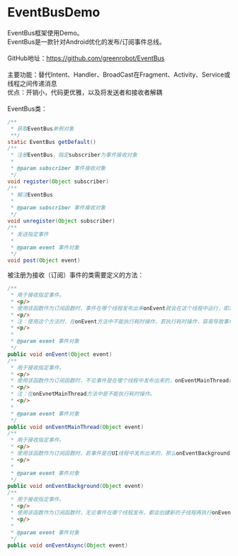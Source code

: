 EventBusDemo
========
EventBus框架使用Demo。<br/>
EventBus是一款针对Android优化的发布/订阅事件总线。<br/><br/>
GitHub地址：https://github.com/greenrobot/EventBus<br/><br/>
主要功能：替代Intent、Handler、BroadCast在Fragment、Activity、Service或线程之间传递消息<br/>
优点：开销小，代码更优雅，以及将发送者和接收者解耦<br/><br/>
EventBus类：
```java
/**
 * 获取EventBus单例对象
 **/
static EventBus getDefault()
/**
 * 注册EventBus，指定subscriber为事件接收对象
 *
 * @param subscriber 事件接收对象
 */
void register(Object subscriber)
/**
 * 解注EventBus
 *
 * @param subscriber 事件接收对象
 */
void unregister(Object subscriber)
/**
 * 发送指定事件
 * 
 * @param event 事件对象
 */
void post(Object event)
```
被注册为接收（订阅）事件的类需要定义的方法：
```java
/**
 * 用于接收指定事件。
 * <p/>
 * 使用该函数作为订阅函数时，事件在哪个线程发布出来onEvent就会在这个线程中运行，即发布事件和接收事件线程在同一个线程。
 * <p/>
 * 注：使用这个方法时，在onEvent方法中不能执行耗时操作，若执行耗时操作，容易导致事件分发延迟。
 * <p/>
 *
 * @param event 事件对象
 */
public void onEvent(Object event)
/**
 * 用于接收指定事件。
 * <p/>
 * 使用该函数作为订阅函数时，不论事件是在哪个线程中发布出来的，onEventMainThread都会在UI线程中执行，接收事件就会在UI线程中运行（适用于更新UI）。
 * <p/>
 * 注：在onEvnetMainThread方法中是不能执行耗时操作。
 * <p/>
 * 
 * @param event 事件对象
 */
public void onEventMainThread(Object event)
/**
 * 用于接收指定事件。
 * <p/>
 * 使用该函数作为订阅函数时，若事件是在UI线程中发布出来的，那么onEventBackground就会在新创建的子线程中运行；若事件本来就是子线程中发布出来的，那么onEventBackground函数就直接在该子线程中执行。
 * <p/>
 * 
 * @param event 事件对象
 */
public void onEventBackground(Object event)
/**
 * 用于接收指定事件。
 * <p/>
 * 使用该函数作为订阅函数时，无论事件在哪个线程发布，都会创建新的子线程再执行onEventAsync。
 * <p/>
 *
 * @param event 事件对象
 */
public void onEventAsync(Object event)
```